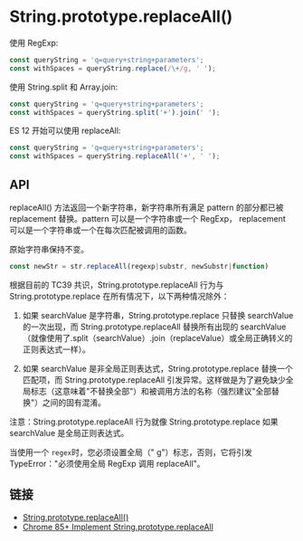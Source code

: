 # String.prototype.replaceAll()

使用 RegExp:

```js
const queryString = 'q=query+string+parameters';
const withSpaces = queryString.replace(/\+/g, ' ');
```

使用 String.split 和 Array.join:

```js
const queryString = 'q=query+string+parameters';
const withSpaces = queryString.split('+').join(' ');
```

ES 12 开始可以使用 replaceAll:

```js
const queryString = 'q=query+string+parameters';
const withSpaces = queryString.replaceAll('+', ' ');
```

## API

replaceAll() 方法返回一个新字符串，新字符串所有满足 pattern 的部分都已被 replacement 替换。pattern 可以是一个字符串或一个 RegExp， replacement 可以是一个字符串或一个在每次匹配被调用的函数。

原始字符串保持不变。

```js
const newStr = str.replaceAll(regexp|substr, newSubstr|function)
```

根据目前的 TC39 共识，String.prototype.replaceAll 行为与 String.prototype.replace 在所有情况下，以下两种情况除外：

1. 如果 searchValue 是字符串，String.prototype.replace 只替换 searchValue 的一次出现，而 String.prototype.replaceAll 替换所有出现的 searchValue（就像使用了.split（searchValue）.join（replaceValue）或全局正确转义的正则表达式一样）。

2. 如果 searchValue 是非全局正则表达式，String.prototype.replace 替换一个匹配项，而 String.prototype.replaceAll 引发异常。这样做是为了避免缺少全局标志（这意味着"不替换全部"）和被调用方法的名称（强烈建议"全部替换"）之间的固有混淆。

注意：String.prototype.replaceAll 行为就像 String.prototype.replace 如果 searchValue 是全局正则表达式。

当使用一个 `regex`时，您必须设置全局（" g"）标志，否则，它将引发 TypeError："必须使用全局 RegExp 调用 replaceAll"。

## 链接

- [String.prototype.replaceAll()](https://developer.mozilla.org/en-US/docs/Web/JavaScript/Reference/Global_Objects/String/replaceAll)
- [Chrome 85+ Implement String.prototype.replaceAll](https://bugs.chromium.org/p/v8/issues/detail?id=9801)
